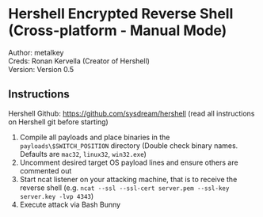 # Hershell Encrypted Reverse Shell (Cross-platform - Manual Mode)

Author: metalkey<br>
Creds: Ronan Kervella (Creator of Hershell)<br>
Version: Version 0.5<br>

## Instructions

Hershell Github: https://github.com/sysdream/hershell (read all instructions on Hershell git before starting)

1. Compile all payloads and place binaries in the `payloads\$SWITCH_POSITION` directory (Double check binary names. Defaults are `mac32`, `linux32`, `win32.exe`)
2. Uncomment desired target OS payload lines and ensure others are commented out
3. Start ncat listener on your attacking machine, that is to receive the reverse shell (e.g. `ncat --ssl --ssl-cert server.pem --ssl-key server.key -lvp 4343`)
4. Execute attack via Bash Bunny
